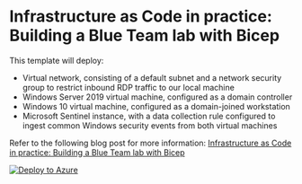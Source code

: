 # Infrastructure as Code in practice: Building a Blue Team lab with Bicep
This template will deploy:
- Virtual network, consisting of a default subnet and a network security group to restrict inbound RDP traffic to our local machine
- Windows Server 2019 virtual machine, configured as a domain controller
- Windows 10 virtual machine, configured as a domain-joined workstation
- Microsoft Sentinel instance, with a data collection rule configured to ingest common Windows security events from both virtual machines

Refer to the following blog post for more information: [Infrastructure as Code in practice: Building a Blue Team lab with Bicep](https://joshua-lucas.com/building-a-blue-team-lab-with-bicep/)

[![Deploy to Azure](https://aka.ms/deploytoazurebutton)](https://portal.azure.com/#create/Microsoft.Template/uri/https%3A%2F%2Fraw.githubusercontent.com%2Fjoshua-a-lucas%2FBlueTeamLab%2Fmain%2Fazuredeploy.json)